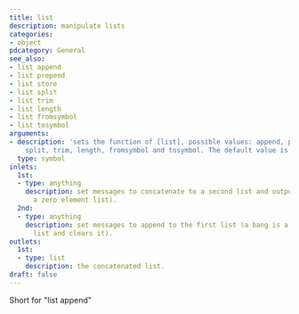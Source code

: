 ```yaml
---
title: list
description: manipulate lists
categories:
- object
pdcategory: General
see_also:
- list append
- list prepend
- list store
- list split
- list trim
- list length
- list fromsymbol
- list tosymbol
arguments:
- description: 'sets the function of [list], possible values: append, prepend, store,
    split, trim, length, fromsymbol and tosymbol. The default value is ''append''.'
  type: symbol
inlets:
  1st:
  - type: anything
    description: set messages to concatenate to a second list and output (a bang is
      a zero element list).
  2nd:
  - type: anything
    description: set messages to append to the first list (a bang is a zero element
      list and clears it).
outlets:
  1st:
  - type: list
    description: the concatenated list.
draft: false
---
```

Short for "list append"
